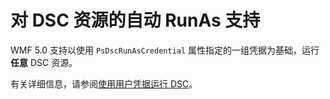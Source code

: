 # 对 DSC 资源的自动 RunAs 支持

WMF 5.0 支持以使用 `PsDscRunAsCredential` 属性指定的一组凭据为基础，运行**任意** DSC 资源。 

有关详细信息，请参阅[使用用户凭据运行 DSC](https://msdn.microsoft.com/powershell/dsc/runasuser)。

<!--HONumber=Aug16_HO3-->


